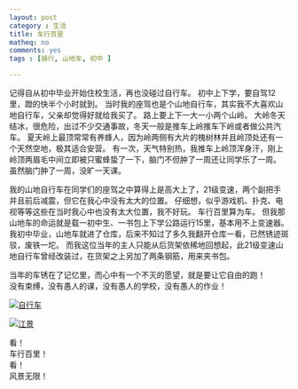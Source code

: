 ```yaml
---
layout: post 
category : 生活
title: 车行百里 
matheq: no
comments: yes
tags : [骑行, 山地车, 初中 ]  

---
```


记得自从初中毕业开始住校生活，再也没碰过自行车。
初中上下学，要自驾12里，蹬的快半个小时就到。
当时我的座驾也是个山地自行车，其实我不大喜欢山地自行车，父亲却觉得好就给我买了。
路上要上下一大一小两个山岭。
大岭冬天结冰，很危险，出过不少交通事故，冬天一般是推车上岭推车下岭或者做公共汽车。
夏天岭上最顶常常有养蜂人，因为岭两侧有大片的槐树林并且岭顶处还有一个天然空地，极其适合安营。
有一次，天气特别热，我推车上岭顶浑身汗，刚上岭顶两眉毛中间立即被只蜜蜂蛰了一下，脑门不但肿了一周还让同学乐了一周。
虽然脑门肿了一周，没旷一天课。

我的山地自行车在同学们的座驾之中算得上是高大上了，21级变速，两个副把手并且前后减震，但它在我心中没有太大的位置。
仔细想，似乎游戏机、扑克、电视等等这些在当时我心中也没有太大位置，我不好玩。
车行百里算为车。
但我那山地车的命运就是载一初中生、一书包上下学公路运行15里，基本用不上变速器。
我初中毕业，山地车就进了仓库，后来不知过了多久我翻开仓库一看，已然锈迹斑驳，废铁一坨。
而我这位当年的主人只能从后货架依稀地回想起，此21级变速山地自行车曾经改装过，在货架之上另加了两条钢筋，用来夹书包。

当年的车锈在了记忆里，而心中有一个不灭的愿望，就是要让它自由的跑！  
没有束缚，没有愚人的课，没有愚人的学校，没有愚人的作业！

<a class="fancybox" rel="gallary1" href="https://2s66lw.blu.livefilestore.com/y2pi-KiUfYjFl4rPAAQKSOBDemAtBU921cXx7gyq2BJDakoV7-CVbK80I4JxXvIM8fYxMeoreYshWLjaroauCLY7ljOXDm1aYJriDRqOF7Zb60/IMG_0246.JPG" title="自行车"><img src="https://2s66lw.blu.livefilestore.com/y2pi-KiUfYjFl4rPAAQKSOBDemAtBU921cXx7gyq2BJDakoV7-CVbK80I4JxXvIM8fYxMeoreYshWLjaroauCLY7ljOXDm1aYJriDRqOF7Zb60/IMG_0246.JPG" alt="自行车"/></a>

<a class="fancybox" rel="gallary1" href="https://2s66lw.blu.livefilestore.com/y2puWXWHZ2OW9seA5rDhkfSX3y5zAP5dltKycW2hGNtahl2FfAXUk_bf0_1YUQ8SXuurYcvpfLNDTq3dYO7IcdixiVJ23ExggeoJoG7Tn1gSWw/IMG_0208.JPG" title="江景"><img src="https://2s66lw.blu.livefilestore.com/y2puWXWHZ2OW9seA5rDhkfSX3y5zAP5dltKycW2hGNtahl2FfAXUk_bf0_1YUQ8SXuurYcvpfLNDTq3dYO7IcdixiVJ23ExggeoJoG7Tn1gSWw/IMG_0208.JPG" alt="江景"/></a>


看！  
车行百里！  
看！  
风景无限！
